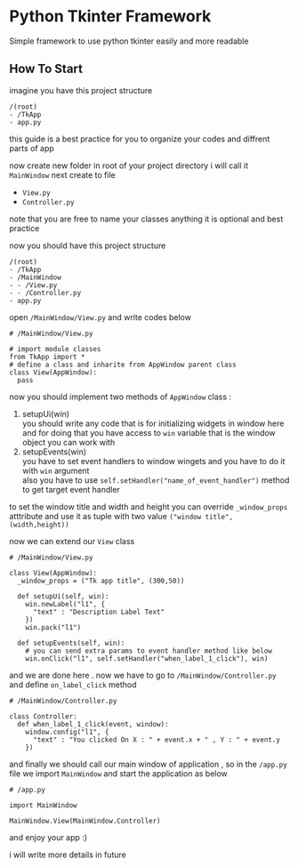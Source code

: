 # Python Tkinter Framework
Simple framework to use python tkinter easily and more readable

## How To Start

imagine you have this project structure<br>
```
/(root)
- /TkApp
- app.py
```
this guide is a best practice for you to organize your codes and diffrent parts of app

now create new folder in root of your project directory
i will call it `MainWindow`
next create to file
- `View.py`
- `Controller.py`

note that you are free to name your classes anything
it is optional and best practice

now you should have this project structure
```
/(root)
- /TkApp
- /MainWindow
- - /View.py
- - /Controller.py
- app.py
```

open `/MainWindow/View.py` and write codes below
```
# /MainWindow/View.py

# import module classes
from TkApp import *
# define a class and inharite from AppWindow parent class
class View(AppWindow):
  pass
```
now you should implement two methods of `AppWindow` class :
1. setupUi(win)<br>
  you should write any code that is for initializing widgets in window here<br>
  and for doing that you have access to `win` variable that is the window object you can work with
2. setupEvents(win)<br>
  you have to set event handlers to window wingets and you have to do it with `win` argument<br>
  also you have to use `self.setHandler("name_of_event_handler")` method to get target event handler 

to set the window title and width and height
you can override `_window_props` atttribute and use it as tuple with two value `("window title", (width,height))` 


now we can extend our `View` class
```
# /MainWindow/View.py

class View(AppWindow):
  _window_props = ("Tk app title", (300,50))
  
  def setupUi(self, win):
    win.newLabel("l1", {
      "text" : "Description Label Text"
    })
    win.pack("l1")
    
  def setupEvents(self, win):
    # you can send extra params to event handler method like below
    win.onClick("l1", self.setHandler("when_label_1_click"), win)
```
and we are done here . now we have to go to `/MainWindow/Controller.py` and define `on_label_click` method
```
# /MainWindow/Controller.py

class Controller:
  def when_label_1_click(event, window):
    window.config("l1", {
      "text" : "You clicked On X : " + event.x + " , Y : " + event.y
    })
```

and finally we should call our main window of application , so in the `/app.py` file
we import `MainWindow` and start the application as below
```
# /app.py

import MainWindow

MainWindow.View(MainWindow.Controller)
```
and enjoy your app :)

i will write more details in future
